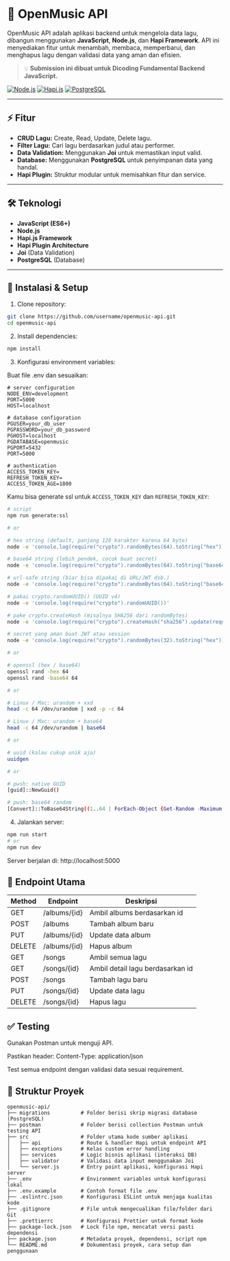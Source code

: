 # 🎵 OpenMusic API

OpenMusic API adalah aplikasi backend untuk mengelola data lagu, dibangun menggunakan **JavaScript**, **Node.js**, dan **Hapi Framework**. API ini menyediakan fitur untuk menambah, membaca, memperbarui, dan menghapus lagu dengan validasi data yang aman dan efisien.

> 💡 **Submission ini dibuat untuk Dicoding Fundamental Backend JavaScript.**

[![Node.js](https://img.shields.io/badge/Node.js-22.x-green?logo=node.js&logoColor=white)](https://nodejs.org/)
[![Hapi.js](https://img.shields.io/badge/Hapi.js-v21-blue)](https://hapi.dev/)
[![PostgreSQL](https://img.shields.io/badge/PostgreSQL-15.3-blue?logo=postgresql&logoColor=white)](https://www.postgresql.org/)

---

## ⚡ Fitur

- **CRUD Lagu:** Create, Read, Update, Delete lagu.
- **Filter Lagu:** Cari lagu berdasarkan judul atau performer.
- **Data Validation:** Menggunakan **Joi** untuk memastikan input valid.
- **Database:** Menggunakan **PostgreSQL** untuk penyimpanan data yang handal.
- **Hapi Plugin:** Struktur modular untuk memisahkan fitur dan service.

---

## 🛠 Teknologi

- **JavaScript (ES6+)**
- **Node.js**
- **Hapi.js Framework**
- **Hapi Plugin Architecture**
- **Joi** (Data Validation)
- **PostgreSQL** (Database)

---

## 🚀 Instalasi & Setup

1. Clone repository:

```bash
git clone https://github.com/username/openmusic-api.git
cd openmusic-api
```

2. Install dependencies:

```bash
npm install
```

3. Konfigurasi environment variables:

Buat file .env dan sesuaikan:

```env
# server configuration
NODE_ENV=development
PORT=5000
HOST=localhost

# database configuration
PGUSER=your_db_user
PGPASSWORD=your_db_password
PGHOST=localhost
PGDATABASE=openmusic
PGPORT=5432
PORT=5000

# authentication
ACCESS_TOKEN_KEY=
REFRESH_TOKEN_KEY=
ACCESS_TOKEN_AGE=1800
```

Kamu bisa generate ssl untuk `ACCESS_TOKEN_KEY` dan `REFRESH_TOKEN_KEY`:

```bash
# script
npm run generate:ssl

# or

# hex string (default, panjang 128 karakter karena 64 byte)
node -e 'console.log(require("crypto").randomBytes(64).toString("hex"))'

# base64 string (lebih pendek, cocok buat secret)
node -e 'console.log(require("crypto").randomBytes(64).toString("base64"))'

# url-safe string (biar bisa dipakai di URL/JWT dsb.)
node -e 'console.log(require("crypto").randomBytes(64).toString("base64url"))'

# pakai crypto.randomUUID() (UUID v4)
node -e 'console.log(require("crypto").randomUUID())'

# pake crypto.createHash (misalnya SHA256 dari randomBytes)
node -e 'console.log(require("crypto").createHash("sha256").update(require("crypto").randomBytes(64)).digest("hex"))'

# secret yang aman buat JWT atau session
node -e 'console.log(require("crypto").randomBytes(32).toString("hex"))'

# or

# openssl (hex / base64)
openssl rand -hex 64
openssl rand -base64 64

# or

# Linux / Mac: urandom + xxd
head -c 64 /dev/urandom | xxd -p -c 64

# Linux / Mac: urandom + base64
head -c 64 /dev/urandom | base64

# or

# uuid (kalau cukup unik aja)
uuidgen

# or

# pwsh: native GUID
[guid]::NewGuid()

# pwsh: base64 random
[Convert]::ToBase64String((1..64 | ForEach-Object {Get-Random -Maximum 256}))
```

4. Jalankan server:

```bash
npm run start
# or
npm run dev
```

Server berjalan di: http://localhost:5000

## 📌 Endpoint Utama

| Method | Endpoint     | Deskripsi                        |
| ------ | ------------ | -------------------------------- |
| GET    | /albums/{id} | Ambil albums berdasarkan id      |
| POST   | /albums      | Tambah album baru                |
| PUT    | /albums/{id} | Update data album                |
| DELETE | /albums/{id} | Hapus album                      |
| GET    | /songs       | Ambil semua lagu                 |
| GET    | /songs/{id}  | Ambil detail lagu berdasarkan id |
| POST   | /songs       | Tambah lagu baru                 |
| PUT    | /songs/{id}  | Update data lagu                 |
| DELETE | /songs/{id}  | Hapus lagu                       |

## ✅ Testing

Gunakan Postman untuk menguji API.

Pastikan header: Content-Type: application/json

Test semua endpoint dengan validasi data sesuai requirement.

## 📂 Struktur Proyek

```tree
openmusic-api/
├── migrations          # Folder berisi skrip migrasi database (PostgreSQL)
├── postman             # Folder berisi collection Postman untuk testing API
├── src                 # Folder utama kode sumber aplikasi
│   ├── api             # Route & handler Hapi untuk endpoint API
│   ├── exceptions      # Kelas custom error handling
│   ├── services        # Logic bisnis aplikasi (interaksi DB)
│   ├── validator       # Validasi data input menggunakan Joi
│   └── server.js       # Entry point aplikasi, konfigurasi Hapi server
├── .env                # Environment variables untuk konfigurasi lokal
├── .env.example        # Contoh format file .env
├── .eslintrc.json      # Konfigurasi ESLint untuk menjaga kualitas kode
├── .gitignore          # File untuk mengecualikan file/folder dari Git
├── .prettierrc         # Konfigurasi Prettier untuk format kode
├── package-lock.json   # Lock file npm, mencatat versi pasti dependensi
├── package.json        # Metadata proyek, dependensi, script npm
└── README.md           # Dokumentasi proyek, cara setup dan penggunaan

```

